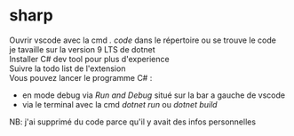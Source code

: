 # sharp
Ouvrir vscode avec la cmd *. code* dans le répertoire ou se trouve le code  
je tavaille sur la version 9 LTS de dotnet  
Installer C# dev tool pour plus d'experience  
Suivre la todo list de l'extension  
Vous pouvez lancer le programme C# :  
- en mode debug via *Run and Debug* situé sur la bar a gauche de vscode
- via le terminal avec la cmd *dotnet run* ou *dotnet build*

NB: j'ai supprimé du code parce qu'il y avait des infos personnelles

